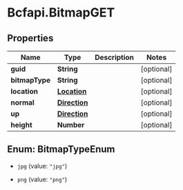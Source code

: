 # Bcfapi.BitmapGET

## Properties
Name | Type | Description | Notes
------------ | ------------- | ------------- | -------------
**guid** | **String** |  | [optional] 
**bitmapType** | **String** |  | [optional] 
**location** | [**Location**](Location.md) |  | [optional] 
**normal** | [**Direction**](Direction.md) |  | [optional] 
**up** | [**Direction**](Direction.md) |  | [optional] 
**height** | **Number** |  | [optional] 


<a name="BitmapTypeEnum"></a>
## Enum: BitmapTypeEnum


* `jpg` (value: `"jpg"`)

* `png` (value: `"png"`)




